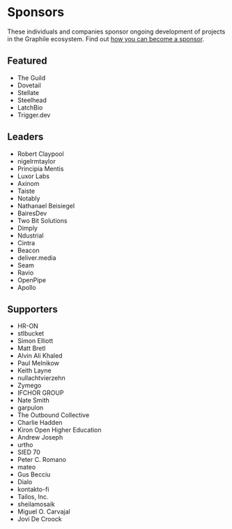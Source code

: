 # Sponsors

These individuals and companies sponsor ongoing development of projects in the
Graphile ecosystem. Find out
[how you can become a sponsor](https://graphile.org/sponsor/).

## Featured

- The Guild
- Dovetail
- Stellate
- Steelhead
- LatchBio
- Trigger.dev

## Leaders

- Robert Claypool
- nigelrmtaylor
- Principia Mentis
- Luxor Labs
- Axinom
- Taiste
- Notably
- Nathanael Beisiegel
- BairesDev
- Two Bit Solutions
- Dimply
- Ndustrial
- Cintra
- Beacon
- deliver.media
- Seam
- Ravio
- OpenPipe
- Apollo

## Supporters

- HR-ON
- stlbucket
- Simon Elliott
- Matt Bretl
- Alvin Ali Khaled
- Paul Melnikow
- Keith Layne
- nullachtvierzehn
- Zymego
- IFCHOR GROUP
- Nate Smith
- garpulon
- The Outbound Collective
- Charlie Hadden
- Kiron Open Higher Education
- Andrew Joseph
- urtho
- SIED 70
- Peter C. Romano
- mateo
- Gus Becciu
- Dialo
- kontakto-fi
- Tailos, Inc.
- sheilamosaik
- Miguel O. Carvajal
- Jovi De Croock
